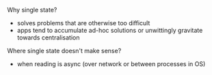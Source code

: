 
Why single state?
* solves problems that are otherwise too difficult
* apps tend to accumulate ad-hoc solutions or unwittingly gravitate towards centralisation



Where single state doesn't make sense?
* when reading is async (over network or between processes in OS)
